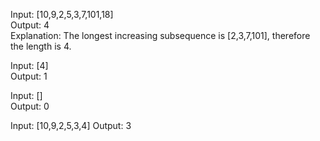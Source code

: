 Input: [10,9,2,5,3,7,101,18]  
Output: 4   
Explanation: The longest increasing subsequence is [2,3,7,101], therefore the length is 4.
 
Input: [4]  
Output: 1

Input: []  
Output: 0  
  
Input: [10,9,2,5,3,4]
Output: 3 